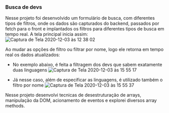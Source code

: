 ### Busca de devs

Nesse projeto foi desenvolvido um formulário de busca, com diferentes tipos de filtros, onde os dados são capturados do backend, passados por fetch para o front e implantados os filtros para diferentes tipos de busca em tempo real.
A tela principal inicia assim: 
![Captura de Tela 2020-12-03 às 12 38 02](https://user-images.githubusercontent.com/66284603/101074570-acbb3200-357f-11eb-852c-5e261e4804c7.jpg)


Ao mudar as opções de filtro ou filtrar por nome, logo ele retorna em tempo real os dados atualizados: 
- No exemplo abaixo, é feita a filtragem dos devs que sabem exatamente duas linguagens 
![Captura de Tela 2020-12-03 às 15 55 17](https://user-images.githubusercontent.com/66284603/101074884-0d4a6f00-3580-11eb-89cc-8f1d94e8757f.jpg)

- Já nesse caso, além de especificar as linguagens, é utilizado também o filtro por nome
![Captura de Tela 2020-12-03 às 15 55 37](https://user-images.githubusercontent.com/66284603/101075061-4682df00-3580-11eb-828d-e76e43969aeb.jpg)


Nesse projeto desenvolvi tecnicas de desestruturação de arrays, manipulação da DOM, acionamento de eventos e explorei diversos array methods.
